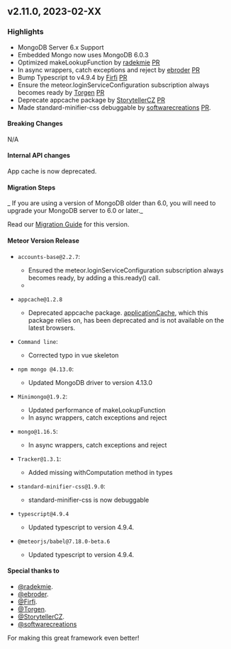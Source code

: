 
## v2.11.0, 2023-02-XX

### Highlights

* MongoDB Server 6.x Support
* Embedded Mongo now uses MongoDB 6.0.3
* Optimized makeLookupFunction by [radekmie](https://github.com/radekmie) [PR](https://github.com/meteor/meteor/pull/12462)
* In async wrappers, catch exceptions and reject by [ebroder](https://github.com/ebroder) [PR](https://github.com/meteor/meteor/pull/12469)
* Bump Typescript to v4.9.4  by [Firfi](https://github.com/Firfi) [PR](https://github.com/meteor/meteor/pull/12465)
* Ensure the meteor.loginServiceConfiguration subscription always becomes ready by [Torgen](https://github.com/Torgen) [PR](https://github.com/meteor/meteor/pull/12480)
* Deprecate appcache package by [StorytellerCZ](https://github.com/StorytellerCZ) [PR](https://github.com/meteor/meteor/pull/12456)
* Made standard-minifier-css debuggable by [softwarecreations](https://github.com/softwarecreations) [PR](https://github.com/meteor/meteor/pull/12478).

#### Breaking Changes

N/A

####  Internal API changes

App cache is now deprecated.

#### Migration Steps

_ If you are using a version of MongoDB older than 6.0, you will need to upgrade your MongoDB server to 6.0 or later._

Read our [Migration Guide](https://guide.meteor.com/2.11-migration.html) for this version.

#### Meteor Version Release


* `accounts-base@2.2.7`:
  - Ensured the meteor.loginServiceConfiguration subscription always becomes ready, by adding a this.ready() call.
  -
* `appcache@1.2.8`
  - Deprecated appcache package. [applicationCache](https://developer.mozilla.org/en-US/docs/Web/API/Window/applicationCache), which this package relies on, has been deprecated and is not available on the latest browsers.

* `Command line`:
    - Corrected typo in vue skeleton

* `npm mongo @4.13.0`:
    - Updated MongoDB driver to version 4.13.0

* `Minimongo@1.9.2`:
    - Updated performance of makeLookupFunction
    - In async wrappers, catch exceptions and reject

* `mongo@1.16.5`:
    - In async wrappers, catch exceptions and reject

* `Tracker@1.3.1`:
    - Added missing withComputation method in types

* `standard-minifier-css@1.9.0`:
    - standard-minifier-css is now debuggable

* `typescript@4.9.4`
    - Updated typescript to version 4.9.4.

* `@meteorjs/babel@7.18.0-beta.6`
    - Updated typescript to version 4.9.4.

#### Special thanks to

- [@radekmie](https://github.com/radekmie).
- [@ebroder](https://github.com/ebroder).
- [@Firfi](https://github.com/Firfi).
- [@Torgen](https://github.com/Torgen).
- [@StorytellerCZ](https://github.com/StorytellerCZ).
- [@softwarecreations](https://github.com/softwarecreations)


For making this great framework even better!


